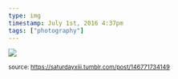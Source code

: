 ```yaml
---
type: img
timestamp: July 1st, 2016 4:37pm
tags: ["photography"]
---
```

<img src="https://saturdayxiii.github.io/media/media/146771734149.jpg"/>
                                                                                
                
                
                
                
                                
<small>source: https://saturdayxiii.tumblr.com/post/146771734149</small>